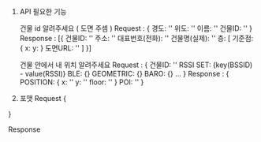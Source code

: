 1. API 필요한 기능

    건물 id  알려주세요 ( 도면 주셈 )
        Request : {
            경도: ''
            위도: ''
            이름: ''
            건물ID: ''
        }
        Response : [{
            건물ID: ''
            주소: ''
            대표번호(전화): ''
            건물명(실제): ''
            층: [
                기준점: {
                    x:
                    y:
                }
                도면URL: ''
            ]
        }]
        
    건물 안에서 내 위치 알려주세요
        Request : {
            건물ID: ''
            RSSI SET: {key(BSSID) - value(RSSI)}
            BLE: {}
            GEOMETRIC: {}
            BARO: {}
            ...
        }
        Response : {
            POSITION: {
                x: ''
                y: ''
                floor: ''
            }
            POI: ''
        }

2. 포맷 
Request
{
    
}

Response
